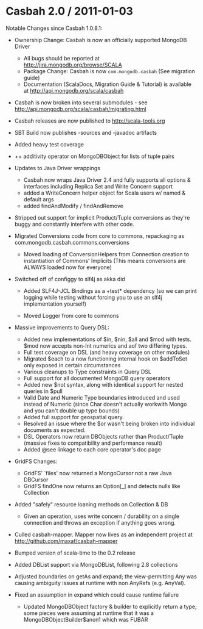 
Casbah 2\.0 / 2011-01-03 
=========================

Notable Changes since Casbah 1.0.8.1:

* Ownership Change: Casbah is now an officially supported MongoDB Driver 
    * All bugs should be reported at http://jira.mongodb.org/browse/SCALA
    * Package Change: Casbah is now `com.mongodb.casbah` (See migration guide)
    * Documentation (ScalaDocs, Migration Guide & Tutorial) is available at http://api.mongodb.org/scala/casbah
    
* Casbah is now broken into several submodules - see http://api.mongodb.org/scala/casbah/migrating.html
* Casbah releases are now published to http://scala-tools.org
* SBT Build now publishes -sources and -javadoc artifacts
* Added heavy test coverage
* ++ additivity operator on MongoDBObject for lists of tuple pairs
* Updates to Java Driver wrappings
    * Casbah now wraps Java Driver 2.4 and fully supports all options & interfaces including Replica Set and Write Concern support
    * added a WriteConcern helper object for Scala users w/ named & default args
    * added findAndModify / findAndRemove
    
    
* Stripped out support for implicit Product/Tuple conversions as they're buggy and constantly interfere with other code.
* Migrated Conversions code from core to commons, repackaging as com.mongodb.casbah.commons.conversions
    * Moved loading of ConversionHelpers from Connection creation to instantiation of Commons' Implicits (This means conversions are ALWAYS loaded now for everyone)
    
* Switched off of configgy to slf4j as akka did
    * Added SLF4J-JCL Bindings as a +test* dependency (so we can print logging while testing without forcing you to use an slf4j implementation yourself)

    * Moved Logger from core to commons
    
* Massive improvements to Query DSL:
    * Added new implementations of $in, $nin, $all and $mod with tests. $mod now accepts non-Int numerics and aof two differing types.
    * Full test coverage on DSL (and heavy coverage on other modules)
    * Migrated $each to a now functioning internal hook on $addToSet only exposed in certain circumstances
    * Various cleanups to Type constraints in Query DSL
    * Full support for all documented MongoDB query operators
    * Added new $not syntax, along with identical support for nested queries in $pull
    * Valid Date and Numeric Type boundaries introduced and used instead of Numeric (since Char doesn't actually workwith Mongo and you can't double up type bounds)
    * Added full support for geospatial query.
    * Resolved an issue where the $or wasn't being broken into individual documents as expected. 
    * DSL Operators now return DBObjects rather than Product/Tuple (massive fixes to compatibility and performance result)
    * Added @see linkage to each core operator's doc page
    
* GridFS Changes:
    * GridFS' `files' now returned a MongoCursor not a raw Java DBCursor
    * GridFS findOne now returns an Option[_] and detects nulls like Collection
* Added "safely" resource loaning methods on Collection & DB     
    * Given an operation, uses write concern / durability on a single connection and throws an exception if anything goes wrong.
    
* Culled casbah-mapper.  Mapper now lives as an independent project at http://github.com/maxaf/casbah-mapper
* Bumped version of scala-time to the 0.2 release
* Added DBList support via MongoDBList, following 2.8 collections

* Adjusted boundaries on getAs and expand; the view-permitting Any was causing ambiguity issues at runtime with non AnyRefs (e.g. AnyVal). 
* Fixed an assumption in expand which could cause runtime failure 
  * Updated MongoDBObject factory & builder to explicitly return a type; some pieces were assuming at runtime that it was a MongoDBObjectBuilder$anon1 which was FUBAR

